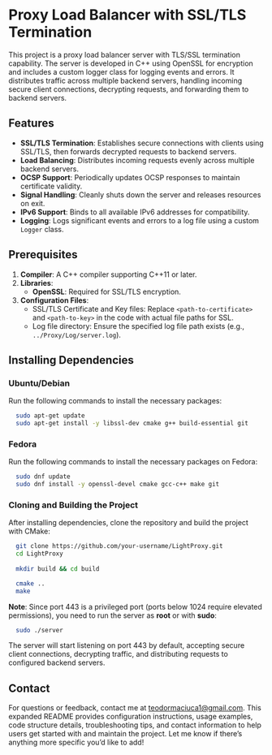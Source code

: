 # Proxy Load Balancer with SSL/TLS Termination

This project is a proxy load balancer server with TLS/SSL termination capability. The server is developed in C++ using OpenSSL for encryption and includes a custom logger class for logging events and errors. It distributes traffic across multiple backend servers, handling incoming secure client connections, decrypting requests, and forwarding them to backend servers.

## Features

- **SSL/TLS Termination**: Establishes secure connections with clients using SSL/TLS, then forwards decrypted requests to backend servers.
- **Load Balancing**: Distributes incoming requests evenly across multiple backend servers.
- **OCSP Support**: Periodically updates OCSP responses to maintain certificate validity.
- **Signal Handling**: Cleanly shuts down the server and releases resources on exit.
- **IPv6 Support**: Binds to all available IPv6 addresses for compatibility.
- **Logging**: Logs significant events and errors to a log file using a custom `Logger` class.

## Prerequisites

1. **Compiler**: A C++ compiler supporting C++11 or later.
2. **Libraries**:
   - **OpenSSL**: Required for SSL/TLS encryption.
3. **Configuration Files**:
   - SSL/TLS Certificate and Key files: Replace `<path-to-certificate>` and `<path-to-key>` in the code with actual file paths for SSL.
   - Log file directory: Ensure the specified log file path exists (e.g., `../Proxy/Log/server.log`).

## Installing Dependencies
### Ubuntu/Debian

Run the following commands to install the necessary packages:

```bash
  sudo apt-get update
  sudo apt-get install -y libssl-dev cmake g++ build-essential git
```

### Fedora

Run the following commands to install the necessary packages on Fedora:

```bash
  sudo dnf update
  sudo dnf install -y openssl-devel cmake gcc-c++ make git
```

### Cloning and Building the Project
After installing dependencies, clone the repository and build the project with CMake:
```bash
  git clone https://github.com/your-username/LightProxy.git
  cd LightProxy
  
  mkdir build && cd build

  cmake ..
  make
```
**Note**: Since port 443 is a privileged port (ports below 1024 require elevated permissions), you need to run the server as **root** or with **sudo**:

```bash
  sudo ./server
```


The server will start listening on port 443 by default, accepting secure client connections, decrypting traffic, and distributing requests to configured backend servers.


## Contact
For questions or feedback, contact me at teodormaciuca1@gmail.com.
This expanded README provides configuration instructions, usage examples, code structure details, troubleshooting tips, and contact information to help users get started with and maintain the project. Let me know if there’s anything more specific you’d like to add!
